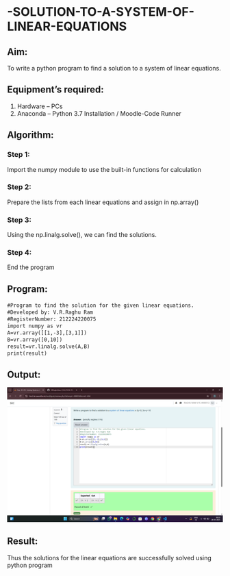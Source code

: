 # -SOLUTION-TO-A-SYSTEM-OF-LINEAR-EQUATIONS
## Aim:
To write a python program to find a solution to a system of linear equations.
## Equipment’s required:
1. 	Hardware – PCs
2. 	Anaconda – Python 3.7 Installation / Moodle-Code Runner
## Algorithm:
### Step 1: 
Import the numpy module to use the built-in functions for calculation
### Step 2: 
Prepare the lists from each linear equations and assign in np.array()
### Step 3: 
Using the np.linalg.solve(), we can find the solutions.
### Step 4: 
End the program
## Program:
```
#Program to find the solution for the given linear equations.
#Developed by: V.R.Raghu Ram 
#RegisterNumber: 212224220075
import numpy as vr
A=vr.array([[1,-3],[3,1]])
B=vr.array([0,10])
result=vr.linalg.solve(A,B)
print(result)
```

## Output:
![alt text](<Screenshot (57).png>)


## Result: 
Thus the solutions for the linear equations are successfully solved using python program

